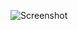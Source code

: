 ![Screenshot](https://raw.githubusercontent.com/Cryakl/Ultimate-RAT-Collection/refs/heads/main/HWorm/H-Worm%20JS%20Version%20Mod%20A/Screenshot.png)
